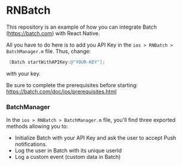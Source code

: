 # RNBatch

This repository is an example of how you can integrate Batch (https://batch.com) with React Native.

All you have to do here is to add you API Key in the `ios > RNBatch > BatchManager.m` file.
Thus, change:

```objective-c
 [Batch startWithAPIKey:@"YOUR-KEY"];
```

with your key.

Be sure to complete the prerequisites before starting: https://batch.com/doc/ios/prerequisites.html

### BatchManager

In the `ios > RNBatch > BatchManager.m` file, you'll find three exported methods allowing you to:

- Initialize Batch with your API Key and ask the user to accept Push notifications.
- Log the user in Batch with its unique userId
- Log a custom event (custom data in Batch)
